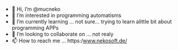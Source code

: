 - 👋 Hi, I’m @mucneko
- 👀 I’m interested in programming automatisms
- 🌱 I’m currently learning ... not sure... trying to learn  alittle bit about programming APPs
- 💞️ I’m looking to collaborate on ... not realy
- 📫 How to reach me ... https:/www.nekosoft.de/

<!---
mucneko/mucneko is a ✨ special ✨ repository because its `README.md` (this file) appears on your GitHub profile.
You can click the Preview link to take a look at your changes.
--->
